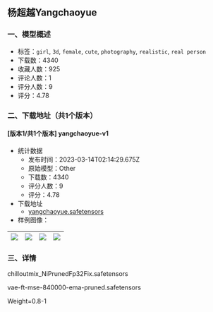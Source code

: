 ## 杨超越Yangchaoyue
### 一、模型概述

- 标签：`girl`, `3d`, `female`, `cute`, `photography`, `realistic`, `real person`
- 下载数：4340
- 收藏人数：925
- 评论人数：1
- 评分人数：9
- 评分：4.78

### 二、下载地址（共1个版本）

#### [版本1/共1个版本] yangchaoyue-v1

- 统计数据
  - 发布时间：2023-03-14T02:14:29.675Z
  - 原始模型：Other
  - 下载数：4340
  - 评分人数：9
  - 评分：4.78
- 下载地址
  - [yangchaoyue.safetensors](https://civitai.com/api/download/models/22852)
- 样例图像：

| <img src="https://image.civitai.com/xG1nkqKTMzGDvpLrqFT7WA/9800eb0d-ef9f-4af4-9391-177de4e61e00/width=450/247187.jpeg" /> | <img src="https://image.civitai.com/xG1nkqKTMzGDvpLrqFT7WA/98354948-2b08-40f6-eef2-735d0bfac700/width=450/247223.jpeg" /> | <img src="https://image.civitai.com/xG1nkqKTMzGDvpLrqFT7WA/0247a442-573a-4b63-d0d5-eeba8b577300/width=450/247222.jpeg" /> | <img src="https://image.civitai.com/xG1nkqKTMzGDvpLrqFT7WA/302b6f7d-0658-48eb-90f6-4a6a8a660200/width=450/247221.jpeg" /> |
| ---- | ---- | ---- | ---- |


### 三、详情
<p>chilloutmix_NiPrunedFp32Fix.safetensors  </p><p>vae-ft-mse-840000-ema-pruned.safetensors  </p><p>Weight=0.8-1</p>
